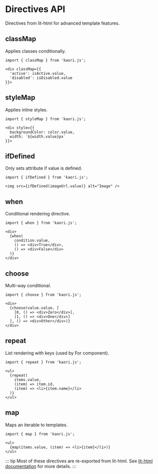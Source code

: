 # Directives API

Directives from lit-html for advanced template features.

## classMap

Applies classes conditionally.

```tsx
import { classMap } from 'kaori.js';

<div classMap={{
  'active': isActive.value,
  'disabled': isDisabled.value
}}>
```

## styleMap

Applies inline styles.

```tsx
import { styleMap } from 'kaori.js';

<div style={{
  backgroundColor: color.value,
  width: `${width.value}px`
}}>
```

## ifDefined

Only sets attribute if value is defined.

```tsx
import { ifDefined } from 'kaori.js';

<img src={ifDefined(imageUrl.value)} alt="Image" />
```

## when

Conditional rendering directive.

```tsx
import { when } from 'kaori.js';

<div>
  {when(
    condition.value,
    () => <div>True</div>,
    () => <div>False</div>
  )}
</div>
```

## choose

Multi-way conditional.

```tsx
import { choose } from 'kaori.js';

<div>
  {choose(value.value, [
    [0, () => <div>Zero</div>],
    [1, () => <div>One</div>]
  ], () => <div>Other</div>)}
</div>
```

## repeat

List rendering with keys (used by For component).

```tsx
import { repeat } from 'kaori.js';

<ul>
  {repeat(
    items.value,
    (item) => item.id,
    (item) => <li>{item.name}</li>
  )}
</ul>
```

## map

Maps an iterable to templates.

```tsx
import { map } from 'kaori.js';

<ul>
  {map(items.value, (item) => <li>{item}</li>)}
</ul>
```

::: tip
Most of these directives are re-exported from lit-html. See [lit-html documentation](https://lit.dev/docs/v1/lit-html/template-reference/#built-in-directives) for more details.
:::
